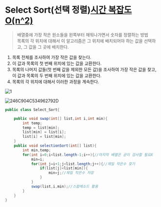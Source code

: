 # Select Sort(선택 정렬)[시간 복잡도 O(n^2)](stable)
>배열중에 가장 작은 원소들을 왼쪽부터 채워나가면서 숫자를 정렬하는 방법<br>목록의 각 위치에 대해서 이 알고리즘은 그 위치에 배치되어야 하는 값을 선택하고, 그 값을 그 곳에 배치한다.

1. 목록 전체를 조사하여 가장 작은 값을 찾는다.
2. 이 값과 목록의 첫 번째 위치에 있는 값을 교환한다.
3. 목록의 나머지 값들(첫 번째 값을 제외한 모든 값)을 조사하여
가장 작은 값을 찾고,이 값과 목록의 두 번째 위치에 있는 값을 교환한다.
4. 목록의 각 위치에 대해서 이러한 과정을 계속한다.

![1](https://user-images.githubusercontent.com/60641307/76816673-2a99aa80-6844-11ea-814a-3fd5cff7563b.jpg)

![246C904C534962792D](https://user-images.githubusercontent.com/60641307/76816681-308f8b80-6844-11ea-98aa-03d8dd5b9199.jpg)

```java
public class Select_Sort{

    public void swap(int[] list,int i,int min){
        int temp;
        temp = list[min];
        list[min] = list[i];
        list[i] = list[min];
    }
    public void selectionSort(int[] list){
        int min,temp;
        for(int i=0;i<list.length-1;i++){//마지막 배열은 굳이 검사할 필요X
            min=i;
            for(int j=i+1;j<list.length;j++){//제일 작은수 찾기
                if(list[j]<list[min]){
                    min=j;//제일 작은수 저장
                }
            }
            swap(list,i,min);//스왑메소드 활용
        }
    }
}
```
